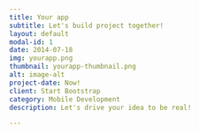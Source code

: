 ```yaml
---
title: Your app
subtitle: Let's build project together!
layout: default
modal-id: 1
date: 2014-07-18
img: yourapp.png
thumbnail: yourapp-thumbnail.png
alt: image-alt
project-date: Now!
client: Start Bootstrap
category: Mobile Development
description: Let's drive your idea to be real!

---
```

